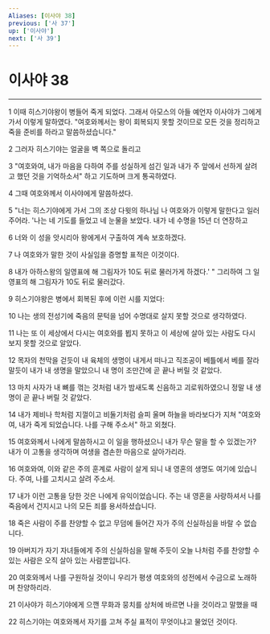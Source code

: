```yaml
---
Aliases: [이사야 38]
previous: ['사 37']
up: ['이사야']
next: ['사 39']
---
```

# 이사야 38

***


1 이때 히스기야왕이 병들어 죽게 되었다. 그래서 아모스의 아들 예언자 이사야가 그에게 가서 이렇게 말하였다. "여호와께서는 왕이 회복되지 못할 것이므로 모든 것을 정리하고 죽을 준비를 하라고 말씀하셨습니다." 

2 그러자 히스기야는 얼굴을 벽 쪽으로 돌리고 

3 "여호와여, 내가 마음을 다하여 주를 성실하게 섬긴 일과 내가 주 앞에서 선하게 살려고 했던 것을 기억하소서" 하고 기도하며 크게 통곡하였다. 

4 그때 여호와께서 이사야에게 말씀하셨다. 

5 "너는 히스기야에게 가서 그의 조상 다윗의 하나님 나 여호와가 이렇게 말한다고 일러 주어라. '나는 네 기도를 들었고 네 눈물을 보았다. 내가 네 수명을 15년 더 연장하고 

6 너와 이 성을 앗시리아 왕에게서 구출하여 계속 보호하겠다. 

7 나 여호와가 말한 것이 사실임을 증명할 표적은 이것이다. 

8 내가 아하스왕의 일영표에 해 그림자가 10도 뒤로 물러가게 하겠다.' " 그리하여 그 일영표의 해 그림자가 10도 뒤로 물러갔다. 

9 히스기야왕은 병에서 회복된 후에 이런 시를 지었다: 

10 나는 생의 전성기에 죽음의 문턱을 넘어 수명대로 살지 못할 것으로 생각하였다. 

11 나는 또 이 세상에서 다시는 여호와를 뵙지 못하고 이 세상에 살아 있는 사람도 다시 보지 못할 것으로 알았다. 

12 목자의 천막을 걷듯이 내 육체의 생명이 내게서 떠나고 직조공이 베틀에서 베를 잘라 말듯이 내가 내 생명을 말았으니 내 명이 조만간에 곧 끝나 버릴 것 같았다. 

13 마치 사자가 내 뼈를 꺾는 것처럼 내가 밤새도록 신음하고 괴로워하였으니 정말 내 생명이 곧 끝나 버릴 것 같았다. 

14 내가 제비나 학처럼 지껄이고 비둘기처럼 슬피 울며 하늘을 바라보다가 지쳐 "여호와여, 내가 죽게 되었습니다. 나를 구해 주소서" 하고 외쳤다. 

15 여호와께서 나에게 말씀하시고 이 일을 행하셨으니 내가 무슨 말을 할 수 있겠는가? 내가 이 고통을 생각하며 여생을 겸손한 마음으로 살아가리라. 

16 여호와여, 이와 같은 주의 훈계로 사람이 살게 되니 내 영혼의 생명도 여기에 있습니다. 주여, 나를 고치시고 살려 주소서. 

17 내가 이런 고통을 당한 것은 나에게 유익이었습니다. 주는 내 영혼을 사랑하셔서 나를 죽음에서 건지시고 나의 모든 죄를 용서하셨습니다. 

18 죽은 사람이 주를 찬양할 수 없고 무덤에 들어간 자가 주의 신실하심을 바랄 수 없습니다. 

19 아버지가 자기 자녀들에게 주의 신실하심을 말해 주듯이 오늘 나처럼 주를 찬양할 수 있는 사람은 오직 살아 있는 사람뿐입니다. 

20 여호와께서 나를 구원하실 것이니 우리가 평생 여호와의 성전에서 수금으로 노래하며 찬양하리라. 

21 이사야가 히스기야에게 으깬 무화과 뭉치를 상처에 바르면 나을 것이라고 말했을 때 

22 히스기야는 여호와께서 자기를 고쳐 주실 표적이 무엇이냐고 물었던 것이다.
